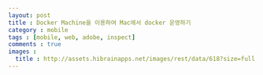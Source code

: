 ```yaml
---
layout: post
title : Docker Machine을 이용하여 Mac에서 docker 운영하기
category : mobile
tags : [mobile, web, adobe, inspect]
comments : true
images :
  title : http://assets.hibrainapps.net/images/rest/data/618?size=full
---
```

